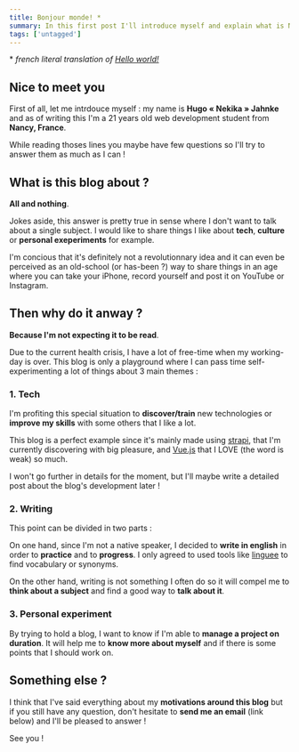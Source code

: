 ```yaml
---
title: Bonjour monde! *
summary: In this first post I'll introduce myself and explain what is Noctambule
tags: ['untagged']
---
```

\* *french literal translation of [Hello world!](https://fr.wikipedia.org/wiki/Hello_world)* 

## Nice to meet you

First of all, let me intrdouce myself : my name is **Hugo « Nekika » Jahnke** and as of writing this I'm a 21 years old web development student from **Nancy, France**.

While reading thoses lines you maybe have few questions so I'll try to answer them as much as I can !

## What is this blog about ?

**All and nothing**.

Jokes aside, this answer is pretty true in sense where I don't want to talk about a single subject. I would like to share things I like about **tech**, **culture** or **personal exeperiments** for example.

I'm concious that it's definitely not a revolutionnary idea and it can even be perceived as an old-school (or has-been ?)  way to share things in an age where you can take your iPhone, record yourself and post it on YouTube or Instagram.

## Then why do it anway ?

**Because I'm not expecting it to be read**.

Due to the current health crisis, I have a lot of free-time when my working-day is over. This blog is only a playground where I can pass time self-experimenting a lot of things about 3 main themes : 

### 1. Tech
I'm profiting this special situation to **discover/train** new technologies or **improve my skills** with some others that I like a lot.

This blog is a perfect example since it's mainly made using [strapi](https://strapi.io), that I'm currently discovering with big pleasure, and [Vue.js](https://vuejs.org) that I LOVE (the word is weak) so much.

I won't go further in details for the moment, but I'll maybe write a detailed post about the blog's development later !

### 2. Writing
This point can be divided in two parts :

On one hand, since I'm not a native speaker, I decided to **write in english** in order to **practice** and to **progress**. I only agreed to used tools like [linguee](https://linguee.fr) to find vocabulary or synonyms.

On the other hand, writing is not something I often do so it will compel me to **think about a subject** and find a good way to **talk about it**.

### 3. Personal experiment
By trying to hold a blog, I want to know if I'm able to **manage a project on duration**. 
It will help me to **know more about myself** and if there is some points that I should work on.


## Something else ?
I think that I've said everything about my **motivations around this blog** but if you still have any question, don't hesitate to **send me an email** (link below) and I'll be pleased to answer !

See you !
